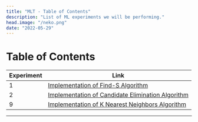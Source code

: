 ```yaml
---
title: "MLT - Table of Contents"
description: "List of ML experiments we will be performing."
head.image: "/neko.png"
date: "2022-05-29"
---
```


# Table of Contents

| Experiment | Link                                                                                                    |
| ---------- | ------------------------------------------------------------------------------------------------------- |
| 1          | [Implementation of Find-S Algorithm](/machine-learning-techniques/find-s-algorithm)                     |
| 2          | [Implementation of Candidate Elimination Algorithm](/machine-learning-techniques/candidate-elimination) |
| 9          | [Implementation of K Nearest Neighbors Algorithm](/machine-learning-techniques/knn)                     |

---
